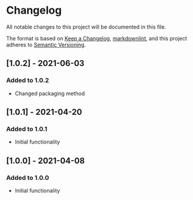 # Changelog

All notable changes to this project will be documented in this file.

The format is based on [Keep a Changelog](https://keepachangelog.com/en/1.0.0/),
[markdownlint](https://dlaa.me/markdownlint/),
and this project adheres to [Semantic Versioning](https://semver.org/spec/v2.0.0.html).

## [1.0.2] - 2021-06-03

### Added to 1.0.2

- Changed packaging method

## [1.0.1] - 2021-04-20

### Added to 1.0.1

- Initial functionality

## [1.0.0] - 2021-04-08

### Added to 1.0.0

- Initial functionality
